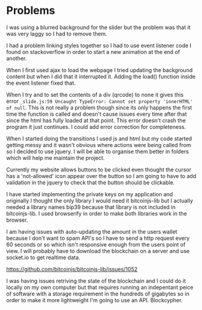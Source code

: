 # Problems
I was using a blurred background for the slider but the problem was that it was very laggy so I had to remove them.

I had a problem linking styles together so I had to use event listener code I found on stackoverflow in order to start a new animation at the end of another.

When I first used ajax to load the webpage I tried updating the background content but when I did that it interrupted it. Adding the load() function inside the event listener fixed that.

When I try and to set the contents of a div (qrcode) to none it gives this error `_slide.js:59 Uncaught TypeError: Cannot set property 'innerHTML' of null`. This is not really a problem though since its only happens the first time the function is called and doesn't cause issues every time after that since the html has fully loaded at that point. This error doesn't crash the program it just continues. I could add error correction for completeness.

When I started doing the transitions I used js and html but my code started getting messy and it wasn't obvious where actions were being called from so I decided to use jquery. I will be able to organise them better in folders which will help me maintain the project.

Currently my website allows buttons to be clicked even thought the cursor has a 'not-allowed' icon appear over the button so I am going to have to add validation in the jquery to check that the button should be clickable.

I have started implementing the private keys on my application and originally I thought the only library I would need it bitcoinjs-lib but I actually needed a library names bip39 because that library is not included in bitcoinjs-lib. I used browserify in order to make both libraries work in the browser.

I am having issues with auto-updating the amount in the users wallet because I don't want to spam API's so I have to send a http request every 60 seconds or so which isn't responsive enough from the users point of view. I will probably have to download the blockchain on a server and use socket.io to get realtime data.

https://github.com/bitcoinjs/bitcoinjs-lib/issues/1052

I was having issues retriving the state of the blockchain and I could do it locally on my own computer but that requires running an indepentant peice of software with a storage requirement in the hundreds of gigabytes so in order to make it more lightweight I'm going to use an API. Blockcypher.
